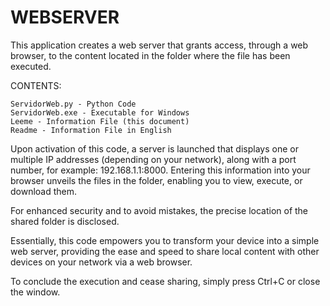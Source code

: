 # WEBSERVER

This application creates a web server that grants access, through a web browser, to the content located in the folder where the file has been executed.

CONTENTS:

    ServidorWeb.py - Python Code
    ServidorWeb.exe - Executable for Windows
    Leeme - Information File (this document)
    Readme - Information File in English

Upon activation of this code, a server is launched that displays one or multiple IP addresses (depending on your network), along with a port number, for example: 192.168.1.1:8000. Entering this information into your browser unveils the files in the folder, enabling you to view, execute, or download them.

For enhanced security and to avoid mistakes, the precise location of the shared folder is disclosed.

Essentially, this code empowers you to transform your device into a simple web server, providing the ease and speed to share local content with other devices on your network via a web browser.

To conclude the execution and cease sharing, simply press Ctrl+C or close the window.
